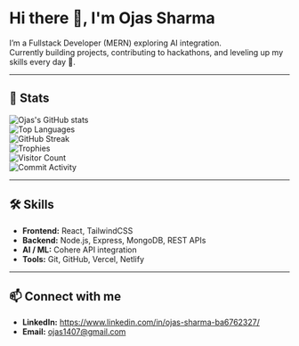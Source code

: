 # Hi there 👋, I'm Ojas Sharma

I’m a Fullstack Developer (MERN) exploring AI integration.  
Currently building projects, contributing to hackathons, and leveling up my skills every day 🚀.

---

## 🚀 Stats

![Ojas's GitHub stats](https://github-readme-stats.vercel.app/api?username=OJASSharma1407&show_icons=true&theme=radical)  
![Top Languages](https://github-readme-stats.vercel.app/api/top-langs/?username=OJASSharma1407&layout=compact&theme=radical)  
![GitHub Streak](https://github-readme-streak-stats.herokuapp.com/?user=OJASSharma1407&theme=radical)  
![Trophies](https://github-profile-trophy.vercel.app/?username=OJASSharma1407&theme=radical)  
![Visitor Count](https://profile-counter.glitch.me/OJASSharma1407/count.svg)  
![Commit Activity](https://github-readme-stats.vercel.app/api?username=OJASSharma1407&show_icons=true&theme=radical&count_private=true)

---

## 🛠️ Skills

- **Frontend:** React, TailwindCSS  
- **Backend:** Node.js, Express, MongoDB, REST APIs  
- **AI / ML:** Cohere API integration  
- **Tools:** Git, GitHub, Vercel, Netlify  

---

## 📫 Connect with me

 
- **LinkedIn:** https://www.linkedin.com/in/ojas-sharma-ba6762327/ 
- **Email:** ojas1407@gmail.com
